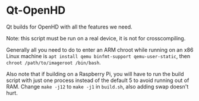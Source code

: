 # Qt-OpenHD

Qt builds for OpenHD with all the features we need.


Note: this script must be run on a real device, it is not for crosscompiling.

Generally all you need to do to enter an ARM chroot while running on an x86 Linux machine
is `apt install qemu binfmt-support qemu-user-static`, then `chroot /path/to/imageroot /bin/bash`.

Also note that if building on a Raspberry Pi, you will have to run the build script with just one
process instead of the default 5 to avoid running out of RAM. Change `make -j12` to `make -j1` in
`build.sh`, also adding swap doesn't hurt.


